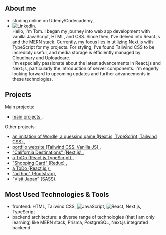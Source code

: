 ## About me
- studing online on Udemy/Codecademy, 
- [![LinkedIn][linkedin-shield]][linkedin-url].
  </br>Hello, I'm Tom. I began my journey into web app development with vanilla JavaScript, HTML, and CSS. Since then, I've delved into React.js and the MERN stack. Currently, my focus lies in utilizing Next.js with TypeScript for my projects. For styling, I've found Tailwind CSS to be incredibly useful, and media storage is efficiently managed by Cloudinary and Uploadcare.</br>I'm especially passionate about the latest advancements in React.js and Next.js, particularly the introduction of server components. I'm eagerly looking forward to upcoming updates and further advancements in these technologies.



## Projects
Main projects: 
- <a href="https://projects-online.vercel.app/#secondPage"   target="_blank"> main projects </a>.

Other projects:
-  <a href="https://github.com/spatulatom/nextjs-wordle-new-york-times-game#readme" target="_blank"> an imitation of Wordle, a  guessing game (Next.js, TypeScript, Tailwind CSS) </a>,
- <a href="https://github.com/spatulatom/projects-online#readme">  portflio website (Tailwind CSS, Vanilla JS) </a>, 
-  <a href="https://github.com/spatulatom/react-next-california-destinations#readme"> "California Destinations" (Next.js) </a>,
- <a href="https://github.com/spatulatom/todo-reactjs-typescript/tree/master#readme-top">  a ToDo (React.js,TypeScript) </a>,
-  <a href ="https://github.com/spatulatom/shopping-card-reactjs#readme"> "Shopping Card" (Redux) </a>,
-  <a href="https://github.com/spatulatom/todo-reactjs#readme"> a ToDo (React.js ) </a>,
-  <a href="https://github.com/spatulatom/bootstrap-demo-website#readme-top"> "ad hoc" (Bootstrap)</a>,
- <a href="https://github.com/spatulatom/sass-project#readme-top"> "Visit Japan"  (SASS)</a>.

   


## Most Used Technologies & Tools
- frontend: HTML, Tailwind CSS,
![JavaScript](https://img.shields.io/badge/-JavaScript-black?style=flat-square&logo=javascript),
![React](https://img.shields.io/badge/-React-black?style=flat-square&logo=react),
Next.js, TypeScript
- backend architecture: a diverse range of technologies (that I am only learning) like  MERN stack, Prisma, PostgreSQL, Next.js integrated backend.


<!-- MARKDOWN LINKS & IMAGES -->

[linkedin-shield]: https://img.shields.io/badge/-LinkedIn-black.svg?style=for-the-badge&logo=linkedin&colorB=555
[linkedin-url]: https://www.linkedin.com/in/tomasz-s-069249244/
